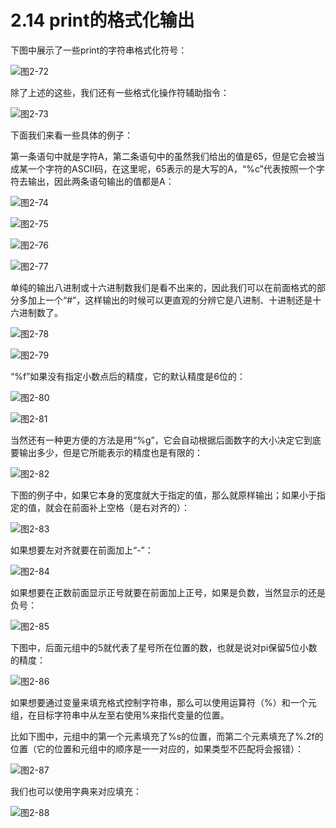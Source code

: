 # 2.14 print的格式化输出

下图中展示了一些print的字符串格式化符号：

![&#x56FE;2-72](blob:https://minghuiwu.gitbook.io/fcbf844e-d94e-452a-99e3-aa8a5b65e626)

除了上述的这些，我们还有一些格式化操作符辅助指令：

![&#x56FE;2-73](blob:https://minghuiwu.gitbook.io/3b4490d8-4ee4-432c-9e2b-55a2930caadd)

下面我们来看一些具体的例子：

第一条语句中就是字符A，第二条语句中的虽然我们给出的值是65，但是它会被当成某一个字符的ASCII码，在这里呢，65表示的是大写的A，“%c”代表按照一个字符去输出，因此两条语句输出的值都是A：

![&#x56FE;2-74](../../.gitbook/assets/image%20%28201%29.png)

![&#x56FE;2-75](../../.gitbook/assets/image%20%2852%29.png)

![&#x56FE;2-76](../../.gitbook/assets/image%20%2812%29.png)

![&#x56FE;2-77](../../.gitbook/assets/image%20%28115%29.png)

单纯的输出八进制或十六进制数我们是看不出来的，因此我们可以在前面格式的部分多加上一个“\#”，这样输出的时候可以更直观的分辨它是八进制、十进制还是十六进制数了。

![&#x56FE;2-78](../../.gitbook/assets/image%20%28127%29.png)

![&#x56FE;2-79](../../.gitbook/assets/image%20%28187%29.png)

“%f”如果没有指定小数点后的精度，它的默认精度是6位的：

![&#x56FE;2-80](../../.gitbook/assets/image%20%2869%29.png)

![&#x56FE;2-81](../../.gitbook/assets/image%20%28338%29.png)

当然还有一种更方便的方法是用“%g”，它会自动根据后面数字的大小决定它到底要输出多少，但是它所能表示的精度也是有限的：

![&#x56FE;2-82](../../.gitbook/assets/image%20%284%29.png)

下图的例子中，如果它本身的宽度就大于指定的值，那么就原样输出；如果小于指定的值，就会在前面补上空格（是右对齐的）：

![&#x56FE;2-83](../../.gitbook/assets/image%20%2873%29.png)

如果想要左对齐就要在前面加上“-”：

![&#x56FE;2-84](../../.gitbook/assets/image%20%2813%29.png)

如果想要在正数前面显示正号就要在前面加上正号，如果是负数，当然显示的还是负号：

![&#x56FE;2-85](../../.gitbook/assets/image%20%28111%29.png)

下图中，后面元组中的5就代表了星号所在位置的数，也就是说对pi保留5位小数的精度：

![&#x56FE;2-86](../../.gitbook/assets/image%20%28218%29.png)

如果想要通过变量来填充格式控制字符串，那么可以使用运算符（%）和一个元组，在目标字符串中从左至右使用%来指代变量的位置。

比如下图中，元组中的第一个元素填充了%s的位置，而第二个元素填充了%.2f的位置（它的位置和元组中的顺序是一一对应的，如果类型不匹配将会报错）：

![&#x56FE;2-87](../../.gitbook/assets/image%20%28108%29.png)

我们也可以使用字典来对应填充：

![&#x56FE;2-88](../../.gitbook/assets/image%20%2810%29.png)

